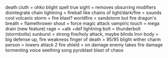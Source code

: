 death cluth = ohko blight spell
true sight = removes obsurring modifiers
disintegrate
chain lightning = fireball like
chains of light/dark/fire = sounds cool
volcanic storm = fire blast?
worldfire = sandstorm but fire
dragon's breath = flamethrower
shout = force magic attack
vampiric touch = mega drain (new feature)
rage = +atk +def
lightning bolt = thunderbolt (stormbolts)
sunburst = strong fire/holy attack, maybe blinds
Iron body = big defense up, fire weakness
finger of death = 95/95 blight
wither
charm person = lowers attack 2
fire shield = on damage enemy takes fire damage
tormenting voice
seething song
pyroblast
blast of chaos
